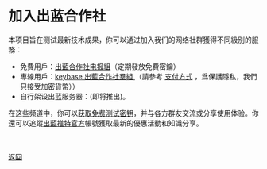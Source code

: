 # 加入出蓝合作社

本项目旨在测试最新技术成果，你可以通过加入我们的网络社群獲得不同級別的服務：
<ul>
<li>免費用戶：<a href="https://t.me/outlinex">出藍合作社电报組</a>（定期發放免費密鑰）</li>
<li>專線用戶：<a href="https://keybase.io/team/outliners">keybase 出藍合作社羣組 </a>（請參考 <a href="pay.html">支付方式</a> ，爲保護隱私，我們只接受加密貨幣））</li>
<li>自行架设出蓝服务器：(即将推出)。</li>
</ul>

在这些频道中，你可以<a href="getkey.html">获取免费测试密钥</a>，并与各方群友交流或分享使用体验。你還可以追蹤<a href="https://twitter.com/outline_x">出藍推特官方</a>帳號獲取最新的優惠活動和知識分享。

<br><br><a href="https://outliners.github.io/">返回</a>
